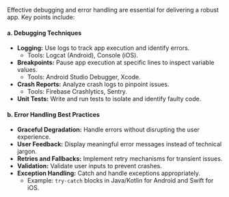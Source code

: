 Effective debugging and error handling are essential for delivering a robust app. Key points include:

#### a. Debugging Techniques

- **Logging:** Use logs to track app execution and identify errors.    
    - Tools: Logcat (Android), Console (iOS).
- **Breakpoints:** Pause app execution at specific lines to inspect variable values.
    - Tools: Android Studio Debugger, Xcode.
- **Crash Reports:** Analyze crash logs to pinpoint issues.
    - Tools: Firebase Crashlytics, Sentry.
- **Unit Tests:** Write and run tests to isolate and identify faulty code.

#### b. Error Handling Best Practices

- **Graceful Degradation:** Handle errors without disrupting the user experience.
- **User Feedback:** Display meaningful error messages instead of technical jargon.
- **Retries and Fallbacks:** Implement retry mechanisms for transient issues.
- **Validation:** Validate user inputs to prevent crashes. 
- **Exception Handling:** Catch and handle exceptions appropriately.
    - Example: `try-catch` blocks in Java/Kotlin for Android and Swift for iOS. 
